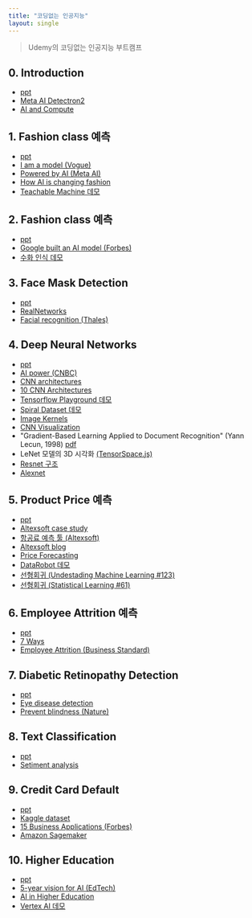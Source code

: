 ```yaml
---
title: "코딩없는 인공지능"
layout: single
---
```


> Udemy의 코딩없는 인공지능 부트캠프

## 0. Introduction
* [ppt][0-1]
* [Meta AI Detectron2][0-3]
* [AI and Compute][0-4]

## 1. Fashion class 예측
* [ppt][1-1]
* [I am a model (Vogue)][1-2]
* [Powered by AI (Meta AI)][1-3]
* [How AI is changing fashion][1-4]
* [Teachable Machine 데모][1-5]

## 2. Fashion class 예측
* [ppt][2-1]
* [Google built an AI model (Forbes)][2-2]
* [수화 인식 데모][2-3]

## 3. Face Mask Detection
* [ppt][3-1]
* [RealNetworks][3-2]
* [Facial recognition (Thales)][3-3]

## 4. Deep Neural Networks
* [ppt][4-1]
* [AI power (CNBC)][4-2]
* [CNN architectures][4-3]
* [10 CNN Architectures][4-4]
* [Tensorflow Playground 데모][4-5]
* [Spiral Dataset 데모][4-6]
* [Image Kernels][4-7]
* [CNN Visualization ][4-8]
* "Gradient-Based Learning Applied to Document Recognition" (Yann Lecun, 1998) [pdf][4-9]
* LeNet 모델의 3D 시각화 [(TensorSpace.js)][4-10]
* [Resnet 구조][4-11]
* [Alexnet ][4-12]

## 5. Product Price 예측
* [ppt][5-1]
* [Altexsoft case study][5-2]
* [항공료 예측 툴 (Altexsoft)][5-3]
* [Altexsoft blog][5-4]
* [Price Forecasting][5-5]
* [DataRobot 데모][5-6]
* [선형회귀 (Undestading Machine Learning #123)][5-7]
* [선형회귀 (Statistical Learning #61)][5-8]

## 6. Employee Attrition 예측
* [ppt][6-1]
* [7 Ways][6-2]
* [Employee Attrition (Business Standard)][6-3]

## 7. Diabetic Retinopathy Detection
* [ppt][7-1]
* [Eye disease detection][7-2]
* [Prevent blindness (Nature)][7-3]

## 8. Text Classification
* [ppt][8-1]
* [Setiment analysis][8-2]

## 9. Credit Card Default
* [ppt][9-1]
* [Kaggle dataset][9-2]
* [15 Business Applications (Forbes)][9-3]
* [Amazon Sagemaker][9-4]

## 10. Higher Education
* [ppt][10-1]
* [5-year vision for AI (EdTech)][10-2]
* [AI in Higher Education][10-3]
* [Vertex AI 데모][10-4]

[0-1]: https://docs.google.com/presentation/d/1nyCIq0Piq1pYI_OjfeSydP2TnCLNHB9m/edit?usp=sharing&ouid=117736955546291049079&rtpof=true&sd=true
[0-3]: https://ai.facebook.com/tools/detectron2/
[0-4]: https://openai.com/blog/ai-and-compute/
[1-1]: https://docs.google.com/presentation/d/1o2yUySyMr9ZNTk30cy0Gveic_03vh6tg/edit?usp=sharing&ouid=117736955546291049079&rtpof=true&sd=true
[1-2]: https://www.vogue.com/article/sinead-bovell-model-artificial-intelligence
[1-3]: https://ai.facebook.com/blog/powered-by-ai-advancing-product-understanding-and-building-new-shopping-experiences/
[1-4]: https://medium.com/vsinghbisen/how-ai-is-changing-fashion-impact-on-the-industry-with-use-cases-76f20fc5d93f
[1-5]: https://teachablemachine.withgoogle.com/
[2-1]: https://docs.google.com/presentation/d/1Ov__XSkbZvNgY2JisDoqHkPC45lI6UQj/edit?usp=sharing&ouid=117736955546291049079&rtpof=true&sd=true
[2-2]: https://www.forbes.com/sites/nishatalagala/2021/07/08/google-built-a-trillion-parameter-ai-model-7-things-you-should-know/?sh=2a8399fa7974
[2-3]: https://www.kaggle.com/datasets/ahmedkhanak1995/sign-language-gesture-images-dataset
[3-1]: https://docs.google.com/presentation/d/1B2AaGIn7q2C6b2CvplU5MIbW-9A9m_9p/edit?usp=sharing&ouid=117736955546291049079&rtpof=true&sd=true
[3-2]: https://www.geekwire.com/2021/realnetworks-releases-first-hardware-product-kiosk-checks-proper-facemask-usage/
[3-3]: https://www.thalesgroup.com/en/markets/digital-identity-and-security/government/biometrics/facial-recognition
[4-1]: https://docs.google.com/presentation/d/1B0N49ZdpxrBn1Xo2hx6xIBm0Ag6Lborn/edit?usp=sharing&ouid=117736955546291049079&rtpof=true&sd=true
[4-2]: https://www.cnbc.com/2018/04/06/elon-musk-warns-ai-could-create-immortal-dictator-in-documentary.html
[4-3]: https://medium.com/analytics-vidhya/cnns-architectures-lenet-alexnet-vgg-googlenet-resnet-and-more-666091488df5
[4-4]: https://towardsdatascience.com/illustrated-10-cnn-architectures-95d78ace614d
[4-5]: https://playground.tensorflow.org/
[4-6]: https://developers.google.com/machine-learning/crash-course/DPE/tp-ss-neural-net-intro-spiral
[4-7]: https://setosa.io/ev/image-kernels/
[4-8]: https://adamharley.com/nn_vis/
[4-9]: http://yann.lecun.com/exdb/publis/pdf/lecun-01a.pdf
[4-10]: https://tensorspace.org/
[4-11]: https://www.researchgate.net/figure/The-structure-of-the-used-residual-neural-network-Shortcuts-for-residual-blocks-12-are_fig2_332927869
[4-12]: https://www.researchgate.net/figure/AlexNet-architecture-Includes-5-convolutional-layers-and-3-fullyconnected-layers_fig3_322592079
[5-1]: https://docs.google.com/presentation/d/1B-uCnUIr5NRhIn0pjgLqjRy5qjgBBYHC/edit?usp=sharing&ouid=117736955546291049079&rtpof=true&sd=true
[5-2]: https://www.altexsoft.com/case-studies/
[5-3]: https://www.altexsoft.com/case-studies/travel/altexsoft-creates-unique-data-science-and-analytics-based-fare-predictor-tool-to-forecast-price-movements/
[5-4]: https://www.altexsoft.com/blog/datascience/data-science-and-ai-in-the-travel-industry-9-real-life-use-cases/
[5-5]: https://www.altexsoft.com/blog/business/price-forecasting-machine-learning-based-approaches-applied-to-electricity-flights-hotels-real-estate-and-stock-pricing/
[5-6]: https://www.datarobot.com/
[5-7]: https://www.cs.huji.ac.il/~shais/UnderstandingMachineLearning/understanding-machine-learning-theory-algorithms.pdf
[5-8]: https://www.statlearning.com/
[6-1]: https://docs.google.com/presentation/d/1BNcn9pCTrXIVuc4l7wsgNdo8jfCcipsN/edit?usp=sharing&ouid=117736955546291049079&rtpof=true&sd=true
[6-2]: https://www.cmswire.com/digital-workplace/7-ways-artificial-intelligence-is-reinventing-human-resources/
[6-3]: https://www.business-standard.com/article/jobs/employee-attrition-how-ai-is-transforming-human-resource-practices-118062701396_1.html
[7-1]: https://docs.google.com/presentation/d/1BDYiPWYBOJg88FJIS77AgknkTTS7bYEX/edit?usp=sharing&ouid=117736955546291049079&rtpof=true&sd=true
[7-2]: https://venturebeat.com/ai/google-works-with-aravind-eye-hospital-to-deploy-ai-that-can-detect-eye-disease/
[7-3]: https://www.nature.com/articles/d41586-019-01111-y
[8-1]: https://docs.google.com/presentation/d/1BPKjzs2zWDr7V2phXfn-eF6p57iKgFtN/edit?usp=sharing&ouid=117736955546291049079&rtpof=true&sd=true
[8-2]: https://monkeylearn.com/blog/ai-sentiment-analysis/
[9-1]: https://docs.google.com/presentation/d/1hiPYSJJWtL_1MuhTvGC6co3rKRt_-6cq/edit?usp=sharing&ouid=117736955546291049079&rtpof=true&sd=true
[9-2]: https://www.kaggle.com/datasets/uciml/default-of-credit-card-clients-dataset
[9-3]: https://www.forbes.com/sites/forbestechcouncil/2018/09/27/15-business-applications-for-artificial-intelligence-and-machine-learning/?sh=71b5fb6e579f
[9-4]: https://aws.amazon.com/ko/sagemaker/autopilot/
[10-1]: https://docs.google.com/presentation/d/1P04i2TSGEHi9GtIRaGmMfiLCxopVZbNO/edit?usp=sharing&ouid=117736955546291049079&rtpof=true&sd=true
[10-2]: https://edtechmagazine.com/higher/article/2020/02/5-year-vision-artificial-intelligence-higher-ed
[10-3]: https://er.educause.edu/articles/2019/8/artificial-intelligence-in-higher-education-applications-promise-and-perils-and-ethical-questions
[10-4]: https://cloud.google.com/vertex-ai

